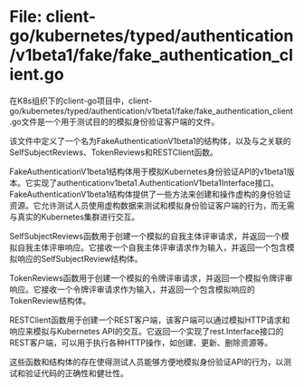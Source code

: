 # File: client-go/kubernetes/typed/authentication/v1beta1/fake/fake_authentication_client.go

在K8s组织下的client-go项目中，client-go/kubernetes/typed/authentication/v1beta1/fake/fake_authentication_client.go文件是一个用于测试目的的模拟身份验证客户端的文件。

该文件中定义了一个名为FakeAuthenticationV1beta1的结构体，以及与之关联的SelfSubjectReviews、TokenReviews和RESTClient函数。

FakeAuthenticationV1beta1结构体用于模拟Kubernetes身份验证API的v1beta1版本。它实现了authenticationv1beta1.AuthenticationV1beta1Interface接口。FakeAuthenticationV1beta1结构体提供了一些方法来创建和操作虚构的身份验证资源。它允许测试人员使用虚构数据来测试和模拟身份验证客户端的行为，而无需与真实的Kubernetes集群进行交互。

SelfSubjectReviews函数用于创建一个模拟的自我主体评审请求，并返回一个模拟自我主体评审响应。它接收一个自我主体评审请求作为输入，并返回一个包含模拟响应的SelfSubjectReview结构体。

TokenReviews函数用于创建一个模拟的令牌评审请求，并返回一个模拟令牌评审响应。它接收一个令牌评审请求作为输入，并返回一个包含模拟响应的TokenReview结构体。

RESTClient函数用于创建一个REST客户端，该客户端可以通过模拟HTTP请求和响应来模拟与Kubernetes API的交互。它返回一个实现了rest.Interface接口的REST客户端，可以用于执行各种HTTP操作，如创建、更新、删除资源等。

这些函数和结构体的存在使得测试人员能够方便地模拟身份验证API的行为，以测试和验证代码的正确性和健壮性。

